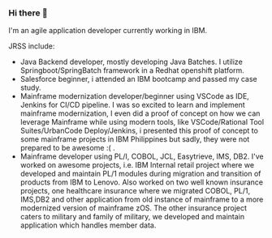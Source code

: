 ### Hi there 👋

I'm an agile application developer currently working in IBM.

JRSS include:
 - Java Backend developer, mostly developing Java Batches. I utilize Springboot/SpringBatch framework in a Redhat openshift platform.
 - Salesforce beginner, i attended an IBM bootcamp and passed my case study.
 - Mainframe modernization developer/beginner using VSCode as IDE, Jenkins for CI/CD pipeline. I was so excited to learn and implement mainframe modernization, I even did a proof of concept on how we can leverage Mainframe while using modern tools, like VSCode/Rational Tool Suites/UrbanCode Deploy/Jenkins, i presented this proof of concept to some mainframe projects in IBM Philippines but sadly, they were not prepared to be awesome :( .
 - Mainframe developer using PL/I, COBOL, JCL, Easytrieve, IMS, DB2. I've worked on awesome projects, i.e. IBM Internal retail project where we developed and maintain PL/1 modules during migration and transition of products from IBM to Lenovo. Also worked on two well known insurance projects, one healthcare insurance where we migrated COBOL, PL/1, IMS,DB2 and other application from old instance of mainframe to a more modernized version of mainframe zOS. The other insurance project caters to military and family of military, we developed and maintain application which handles member data.

<!--
**krondina/krondina** is a ✨ _special_ ✨ repository because its `README.md` (this file) appears on your GitHub profile.

Here are some ideas to get you started:

- 🔭 I’m currently working on ...
- 🌱 I’m currently learning ...
- 👯 I’m looking to collaborate on ...
- 🤔 I’m looking for help with ...
- 💬 Ask me about ...
- 📫 How to reach me: ...
- 😄 Pronouns: ...
- ⚡ Fun fact: ...
-->
